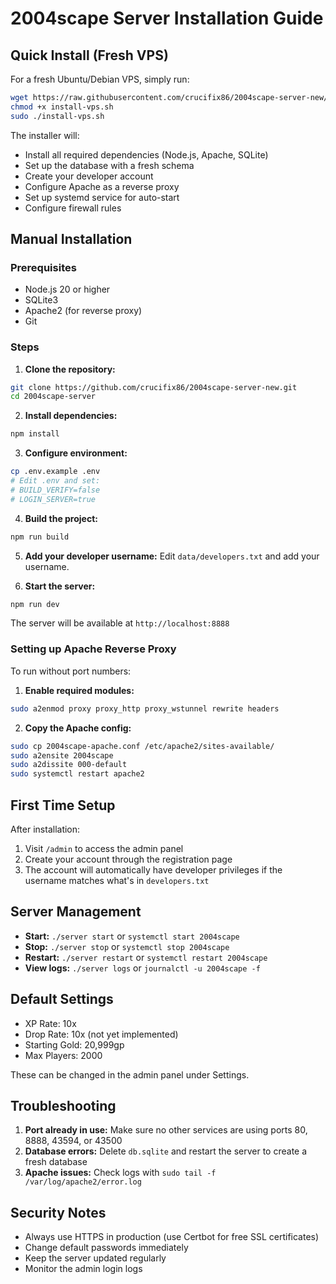 # 2004scape Server Installation Guide

## Quick Install (Fresh VPS)

For a fresh Ubuntu/Debian VPS, simply run:

```bash
wget https://raw.githubusercontent.com/crucifix86/2004scape-server-new/main/install-vps.sh
chmod +x install-vps.sh
sudo ./install-vps.sh
```

The installer will:
- Install all required dependencies (Node.js, Apache, SQLite)
- Set up the database with a fresh schema
- Create your developer account
- Configure Apache as a reverse proxy
- Set up systemd service for auto-start
- Configure firewall rules

## Manual Installation

### Prerequisites

- Node.js 20 or higher
- SQLite3
- Apache2 (for reverse proxy)
- Git

### Steps

1. **Clone the repository:**
```bash
git clone https://github.com/crucifix86/2004scape-server-new.git
cd 2004scape-server
```

2. **Install dependencies:**
```bash
npm install
```

3. **Configure environment:**
```bash
cp .env.example .env
# Edit .env and set:
# BUILD_VERIFY=false
# LOGIN_SERVER=true
```

4. **Build the project:**
```bash
npm run build
```

5. **Add your developer username:**
Edit `data/developers.txt` and add your username.

6. **Start the server:**
```bash
npm run dev
```

The server will be available at `http://localhost:8888`

### Setting up Apache Reverse Proxy

To run without port numbers:

1. **Enable required modules:**
```bash
sudo a2enmod proxy proxy_http proxy_wstunnel rewrite headers
```

2. **Copy the Apache config:**
```bash
sudo cp 2004scape-apache.conf /etc/apache2/sites-available/
sudo a2ensite 2004scape
sudo a2dissite 000-default
sudo systemctl restart apache2
```

## First Time Setup

After installation:

1. Visit `/admin` to access the admin panel
2. Create your account through the registration page
3. The account will automatically have developer privileges if the username matches what's in `developers.txt`

## Server Management

- **Start:** `./server start` or `systemctl start 2004scape`
- **Stop:** `./server stop` or `systemctl stop 2004scape`
- **Restart:** `./server restart` or `systemctl restart 2004scape`
- **View logs:** `./server logs` or `journalctl -u 2004scape -f`

## Default Settings

- XP Rate: 10x
- Drop Rate: 10x (not yet implemented)
- Starting Gold: 20,999gp
- Max Players: 2000

These can be changed in the admin panel under Settings.

## Troubleshooting

1. **Port already in use:** Make sure no other services are using ports 80, 8888, 43594, or 43500
2. **Database errors:** Delete `db.sqlite` and restart the server to create a fresh database
3. **Apache issues:** Check logs with `sudo tail -f /var/log/apache2/error.log`

## Security Notes

- Always use HTTPS in production (use Certbot for free SSL certificates)
- Change default passwords immediately
- Keep the server updated regularly
- Monitor the admin login logs